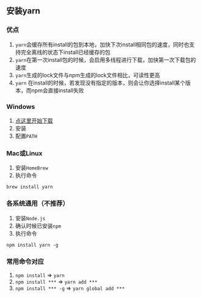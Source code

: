 ## 安装yarn

### 优点

1. `yarn`会缓存所有install的包到本地，加快下次install相同包的速度，同时也支持完全离线的状态下install已经缓存的包
1. `yarn`在第一次install包的时候，会启用多线程进行下载，加快第一次下载包的速度
1. `yarn`生成的lock文件与npm生成的lock文件相比，可读性更高
1. `yarn` 在install的时候，若发现没有指定的版本，则会让你选择install某个版本，而npm会直接install失败

### Windows

1. [点这里开始下载](https://classic.yarnpkg.com/latest.msi)
1. 安装
1. 配置`PATH`

### Mac或Linux

1. 安装`HomeBrew`
1. 执行命令
```
brew install yarn
```

### 各系统通用（不推荐）
1. 安装`Node.js`
1. 确认时候已安装`npm`
1. 执行命令
```
npm install yarn -g
```

### 常用命令对应

1. `npm install` => `yarn`
1. `npm install ***` => `yarn add ***`
1. `npm install *** -g` => `yarn global add ***`
